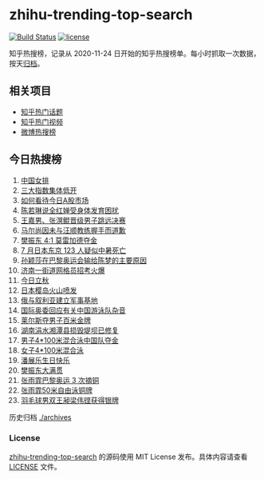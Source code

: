 # zhihu-trending-top-search

[![Build Status](https://github.com/justjavac/zhihu-trending-top-search/workflows/ci/badge.svg?branch=main)](https://github.com/justjavac/zhihu-trending-top-search/actions)
[![license](https://img.shields.io/github/license/justjavac/zhihu-trending-top-search)](https://github.com/justjavac/zhihu-trending-top-search/blob/main/LICENSE)

知乎热搜榜，记录从 2020-11-24 日开始的知乎热搜榜单。每小时抓取一次数据，按天[归档](./archives)。

## 相关项目

- [知乎热门话题](https://github.com/justjavac/zhihu-trending-hot-questions)
- [知乎热门视频](https://github.com/justjavac/zhihu-trending-hot-video)
- [微博热搜榜](https://github.com/justjavac/weibo-trending-hot-search)

## 今日热搜榜

<!-- BEGIN -->
<!-- 最后更新时间 Thu Aug 08 2024 16:11:37 GMT+0800 (China Standard Time) -->

1. [中国女排](https://www.zhihu.com/search?q=%E4%B8%AD%E5%9B%BD%E5%A5%B3%E6%8E%92)
1. [三大指数集体低开](https://www.zhihu.com/search?q=%E4%B8%89%E5%A4%A7%E6%8C%87%E6%95%B0%E9%9B%86%E4%BD%93%E4%BD%8E%E5%BC%80)
1. [如何看待今日A股市场](https://www.zhihu.com/search?q=%E5%A6%82%E4%BD%95%E7%9C%8B%E5%BE%85%E4%BB%8A%E6%97%A5A%E8%82%A1%E5%B8%82%E5%9C%BA)
1. [陈若琳说全红婵受身体发育困扰](https://www.zhihu.com/search?q=%E9%99%88%E8%8B%A5%E7%90%B3%E8%AF%B4%E5%85%A8%E7%BA%A2%E5%A9%B5%E5%8F%97%E8%BA%AB%E4%BD%93%E5%8F%91%E8%82%B2%E5%9B%B0%E6%89%B0)
1. [王嘉男、张溟鲲晋级男子跳远决赛](https://www.zhihu.com/search?q=%E7%8E%8B%E5%98%89%E7%94%B7%E3%80%81%E5%BC%A0%E6%BA%9F%E9%B2%B2%E6%99%8B%E7%BA%A7%E7%94%B7%E5%AD%90%E8%B7%B3%E8%BF%9C%E5%86%B3%E8%B5%9B)
1. [马尔尚因未与汪顺教练握手而道歉](https://www.zhihu.com/search?q=%E9%A9%AC%E5%B0%94%E5%B0%9A%E5%9B%A0%E6%9C%AA%E4%B8%8E%E6%B1%AA%E9%A1%BA%E6%95%99%E7%BB%83%E6%8F%A1%E6%89%8B%E8%80%8C%E9%81%93%E6%AD%89)
1. [樊振东 4:1 莫雷加德夺金](https://www.zhihu.com/search?q=%E6%A8%8A%E6%8C%AF%E4%B8%9C%204%3A1%20%E8%8E%AB%E9%9B%B7%E5%8A%A0%E5%BE%B7%E5%A4%BA%E9%87%91)
1. [7 月日本东京 123 人疑似中暑死亡](https://www.zhihu.com/search?q=7%20%E6%9C%88%E6%97%A5%E6%9C%AC%E4%B8%9C%E4%BA%AC%20123%20%E4%BA%BA%E7%96%91%E4%BC%BC%E4%B8%AD%E6%9A%91%E6%AD%BB%E4%BA%A1)
1. [孙颖莎在巴黎奥运会输给陈梦的主要原因](https://www.zhihu.com/search?q=%E5%AD%99%E9%A2%96%E8%8E%8E%E5%9C%A8%E5%B7%B4%E9%BB%8E%E5%A5%A5%E8%BF%90%E4%BC%9A%E8%BE%93%E7%BB%99%E9%99%88%E6%A2%A6%E7%9A%84%E4%B8%BB%E8%A6%81%E5%8E%9F%E5%9B%A0)
1. [济南一街道网格员招考火爆](https://www.zhihu.com/search?q=%E6%B5%8E%E5%8D%97%E4%B8%80%E8%A1%97%E9%81%93%E7%BD%91%E6%A0%BC%E5%91%98%E6%8B%9B%E8%80%83%E7%81%AB%E7%88%86)
1. [今日立秋](https://www.zhihu.com/search?q=%E4%BB%8A%E6%97%A5%E7%AB%8B%E7%A7%8B)
1. [日本樱岛火山喷发](https://www.zhihu.com/search?q=%E6%97%A5%E6%9C%AC%E6%A8%B1%E5%B2%9B%E7%81%AB%E5%B1%B1%E5%96%B7%E5%8F%91)
1. [俄与叙利亚建立军事基地](https://www.zhihu.com/search?q=%E4%BF%84%E4%B8%8E%E5%8F%99%E5%88%A9%E4%BA%9A%E5%BB%BA%E7%AB%8B%E5%86%9B%E4%BA%8B%E5%9F%BA%E5%9C%B0)
1. [国际奥委回应有关中国游泳队杂音](https://www.zhihu.com/search?q=%E5%9B%BD%E9%99%85%E5%A5%A5%E5%A7%94%E5%9B%9E%E5%BA%94%E6%9C%89%E5%85%B3%E4%B8%AD%E5%9B%BD%E6%B8%B8%E6%B3%B3%E9%98%9F%E6%9D%82%E9%9F%B3)
1. [莱尔斯夺男子百米金牌](https://www.zhihu.com/search?q=%E8%8E%B1%E5%B0%94%E6%96%AF%E5%A4%BA%E7%94%B7%E5%AD%90%E7%99%BE%E7%B1%B3%E9%87%91%E7%89%8C)
1. [湖南涓水湘潭县损毁堤坝已修复](https://www.zhihu.com/search?q=%E6%B9%96%E5%8D%97%E6%B6%93%E6%B0%B4%E6%B9%98%E6%BD%AD%E5%8E%BF%E6%8D%9F%E6%AF%81%E5%A0%A4%E5%9D%9D%E5%B7%B2%E4%BF%AE%E5%A4%8D)
1. [男子4*100米混合泳中国队夺金](https://www.zhihu.com/search?q=%E7%94%B7%E5%AD%904*100%E7%B1%B3%E6%B7%B7%E5%90%88%E6%B3%B3%E4%B8%AD%E5%9B%BD%E9%98%9F%E5%A4%BA%E9%87%91)
1. [女子4*100米混合泳](https://www.zhihu.com/search?q=%E5%A5%B3%E5%AD%904*100%E7%B1%B3%E6%B7%B7%E5%90%88%E6%B3%B3)
1. [潘展乐生日快乐](https://www.zhihu.com/search?q=%E6%BD%98%E5%B1%95%E4%B9%90%E7%94%9F%E6%97%A5%E5%BF%AB%E4%B9%90)
1. [樊振东大满贯](https://www.zhihu.com/search?q=%E6%A8%8A%E6%8C%AF%E4%B8%9C%E5%A4%A7%E6%BB%A1%E8%B4%AF)
1. [张雨霏巴黎奥运 3 次摘铜](https://www.zhihu.com/search?q=%E5%BC%A0%E9%9B%A8%E9%9C%8F%E5%B7%B4%E9%BB%8E%E5%A5%A5%E8%BF%90%203%20%E6%AC%A1%E6%91%98%E9%93%9C)
1. [张雨霏50米自由泳铜牌](https://www.zhihu.com/search?q=%E5%BC%A0%E9%9B%A8%E9%9C%8F50%E7%B1%B3%E8%87%AA%E7%94%B1%E6%B3%B3%E9%93%9C%E7%89%8C)
1. [羽毛球男双王昶梁伟铿获得银牌](https://www.zhihu.com/search?q=%E7%BE%BD%E6%AF%9B%E7%90%83%E7%94%B7%E5%8F%8C%E7%8E%8B%E6%98%B6%E6%A2%81%E4%BC%9F%E9%93%BF%E8%8E%B7%E5%BE%97%E9%93%B6%E7%89%8C)

<!-- END -->

历史归档 [./archives](./archives)

### License

[zhihu-trending-top-search](https://github.com/justjavac/zhihu-trending-top-search) 的源码使用 MIT License
发布。具体内容请查看 [LICENSE](./LICENSE) 文件。
